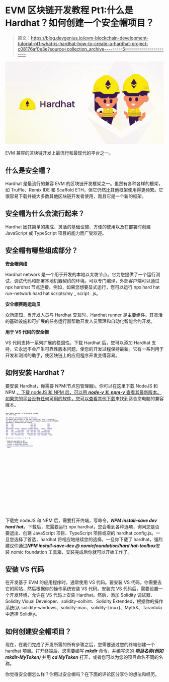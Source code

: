 # EVM 区块链开发教程 Pt1:什么是 Hardhat？如何创建一个安全帽项目？

> 原文：<https://blog.devgenius.io/evm-blockchain-development-tutorial-pt1-what-is-hardhat-how-to-create-a-hardhat-project-c08176af0e3e?source=collection_archive---------5----------------------->

![](img/866e1c3313ee9226d42d921638282794.png)

EVM 兼容的区块链开发上最流行和最现代的平台之一。

## 什么是安全帽？

Hardhat 是最流行的兼容 EVM 的区块链开发框架之一。虽然有各种各样的框架，如 Truffle、Remix IDE 和 Scaffold ETH，但它仍然比其他框架使用得更频繁。它很容易下载并被大多数其他区块链开发者使用，而且它是一个新的框架。

## **安全帽为什么会流行起来？**

Hardhat 因其简单的集成、灵活的基础设施、方便的使用以及在部署时创建 JavaScript 或 TypeScript 项目的能力而广受欢迎。

## **安全帽有哪些组成部分？**

**安全帽网络**

Hardhat network 是一个用于开发的本地以太坊节点。它为您提供了一个运行测试、调试代码和部署本地机器契约的环境。可以专门编译，外部客户端可以通过 npx hardhat 节点连接。例如，如果您想要显式运行，您可以运行 npx hard hat run–network hard hat scripts/my _ script . js。

**安全帽赛跑运动员**

众所周知，当开发人员与 Hardhat 交互时，Hardhat runner 是主要组件。其灵活的基础设施和可扩展的任务运行器帮助开发人员管理和自动化智能合约开发。

**用于 VS 代码的安全帽**

VS 代码支持一系列扩展的稳固性。下载 Hardhat 后，您可以添加 Hardhat 支持，它永远不会产生可靠性版本问题，使您的开发过程保持最新。它有一系列用于开发和测试的助手，使区块链上的应用程序开发变得容易。

## **如何安装 Hardhat？**

要安装 Hardhat，你需要 NPM(节点包管理器)。你可以在这里下载 NodeJS 和 NPM [。下载 nodeJS 和 NPM 后，可以用 ***node-v*** 和 ***npm-v*** 查看其最新版本。如果您的平台没有任何可用的软件，您可以查看](https://nodejs.org/en/)[其他下载](https://nodejs.org/en/download/)来找到适合您电脑的兼容版本。

![](img/ac85c9fb2f71659701ad95e13602b708.png)

下载完 nodeJS 和 NPM 后，需要打开终端，写命令，***NPM install–save dev hard hat***。下载后，您需要运行 npx hardhat，您会看到各种选项，询问您是否要退出、创建 JavaScript 项目、TypeScript 项目或空的 hardhat.config.js。一旦您选择了首选，hardhat 将相应地继续您的选择。一旦你下载了 hardhat，强烈建议你通过***NPM install–save-dev @ nomicfoundation/hard hat-toolbox***安装 nomic foundation 工具箱，安装完成后你就可以开始工作了。

## **安装 VS 代码**

在开发基于 EVM 的应用程序时，通常使用 VS 代码。要安装 VS 代码，你需要去它的网站，然后根据你的操作系统安装 VS 代码。安装完 VS 代码后，需要设置一个开发环境，允许在 VS 代码上安装 Hardhat。然后，添加 Solidity 调试器、Solidity Visual Developer、solidity-solhint、Solidity Extended，根据你的操作系统(从 solidity-windows、solidity-mac、solidity-Linux)、MythX、Tarantula 中选择 Solidity。

## **如何创建安全帽项目？**

现在，在我们完成了开发所需的所有步骤之后，您需要通过您的终端创建一个 hardhat 项目。打开终端后，您需要编写 ***mkdir*** 命令，并编写您的 ***项目名称(例如 mkdir-MyToken)*** 并用 ***cd MyToken*** 打开，或者您可以为您的项目命名不同的名称。

你觉得安全帽怎么样？你用过安全帽吗？在下面的评论区分享你的想法和经历。